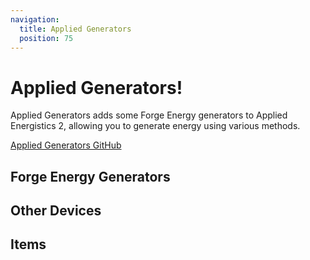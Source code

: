 ```yaml
---
navigation:
  title: Applied Generators
  position: 75
---
```


# Applied Generators!

Applied Generators adds some Forge Energy generators to Applied Energistics 2, allowing you to generate energy using
various methods.

[Applied Generators GitHub](https://github.com/sapporo1101/AppliedGenerators)

## Forge Energy Generators

<CategoryIndex category="generators"></CategoryIndex>

## Other Devices

<CategoryIndex category="featured_blocks"></CategoryIndex>

## Items
